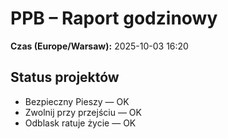 # PPB – Raport godzinowy
**Czas (Europe/Warsaw):** 2025-10-03 16:20

## Status projektów
- Bezpieczny Pieszy — OK
- Zwolnij przy przejściu — OK
- Odblask ratuje życie — OK

